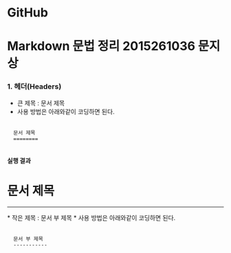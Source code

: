 # GitHub
# Markdown 문법 정리  2015261036 문지상

### 1. 헤더(Headers)
* 큰 제목 : 문서 제목
* 사용 방법은 아래와같이 코딩하면 된다.
<pre>
  <code>
  문서 제목
  ======== 
  </code>
</pre>

#### 실행 결과

문서 제목
========
<hr>
* 작은 제목 : 문서 부 제목
* 사용 방법은 아래와같이 코딩하면 된다.
<pre>
  <code>
  문서 부 제목
  ----------- 
  </code>
</pre>
